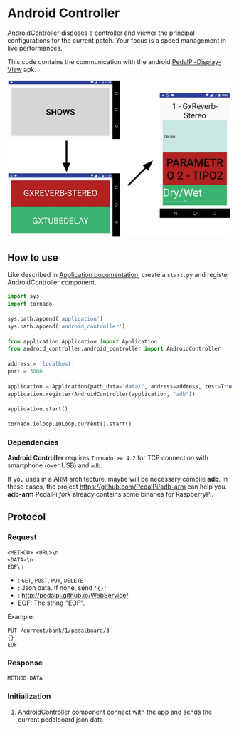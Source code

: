 # Android Controller

AndroidController disposes a controller and viewer the principal configurations for the current patch. Your focus is a speed management in live performances.

This code contains the communication with the android [PedalPi-Display-View](https://github.com/p4x3c0/PedalPi-Display-View) apk.

![Pages flow](docs/flow.jpg)

## How to use

Like described in [Application documentation](http://pedalpi-application.readthedocs.io/en/latest/), create a `start.py` and register AndroidController component.

```python
import sys
import tornado

sys.path.append('application')
sys.path.append('android_controller')

from application.Application import Application
from android_controller.android_controller import AndroidController

address = 'localhost'
port = 3000

application = Application(path_data="data/", address=address, test=True)
application.register(AndroidController(application, "adb"))

application.start()

tornado.ioloop.IOLoop.current().start()
```

### Dependencies

**Android Controller** requires `Tornado >= 4.2` for TCP connection with smartphone (over USB) and `adb`.

If you uses in a ARM architecture, maybe will be necessary compile **adb**. In these cases, the project https://github.com/PedalPi/adb-arm can help you.
**adb-arm** PedalPi _fork_ already contains some binaries for RaspberryPi.

## Protocol

### Request

```
<METHOD> <URL>\n
<DATA>\n
EOF\n
```

* <METHOD>: `GET`, `POST`, `PUT`, `DELETE`
* <DATA>: Json data. If none, send `'{}'`
* <URL>: http://pedalpi.github.io/WebService/
* EOF: The string "EOF". 

Example:

```
PUT /current/bank/1/pedalboard/3
{}
EOF
```

### Response

```
METHOD DATA
```

### Initialization 

1. AndroidController component connect with the app and sends the current pedalboard json data 